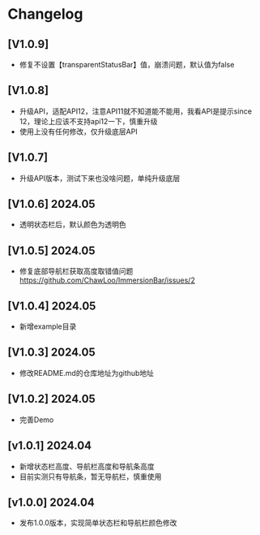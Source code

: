 # Changelog

## [V1.0.9]
- 修复不设置【transparentStatusBar】值，崩溃问题，默认值为false

## [V1.0.8]
- 升级API，适配API12，注意API11就不知道能不能用，我看API是提示since 12，理论上应该不支持api12一下，慎重升级
- 使用上没有任何修改，仅升级底层API

## [V1.0.7]
- 升级API版本，测试下来也没啥问题，单纯升级底层

## [V1.0.6] 2024.05
- 透明状态栏后，默认颜色为透明色

## [V1.0.5] 2024.05
- 修复底部导航栏获取高度取错值问题 https://github.com/ChawLoo/ImmersionBar/issues/2

## [V1.0.4] 2024.05
- 新增example目录

## [V1.0.3] 2024.05
- 修改README.md的仓库地址为github地址

## [V1.0.2] 2024.05

- 完善Demo

## [v1.0.1] 2024.04

- 新增状态栏高度、导航栏高度和导航条高度
- 目前实测只有导航条，暂无导航栏，慎重使用

## [v1.0.0] 2024.04

- 发布1.0.0版本，实现简单状态栏和导航栏颜色修改
